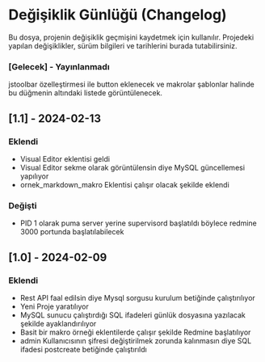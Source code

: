 # Değişiklik Günlüğü (Changelog)

Bu dosya, projenin değişiklik geçmişini kaydetmek için kullanılır. Projedeki yapılan değişiklikler, sürüm bilgileri ve tarihlerini burada tutabilirsiniz.

### [Gelecek] - Yayınlanmadı

jstoolbar özelleştirmesi ile button eklenecek ve makrolar şablonlar halinde bu düğmenin altındaki listede görüntülenecek.

## [1.1] - 2024-02-13

### Eklendi

- Visual Editor eklentisi geldi
- Visual Editor sekme olarak görüntülensin diye MySQL güncellemesi yapılıyor
- ornek_markdown_makro Eklentisi çalışır olacak şekilde eklendi

### Değişti

- PID 1 olarak puma server yerine supervisord başlatıldı böylece redmine 3000 portunda başlatılabilecek

## [1.0] - 2024-02-09

### Eklendi

- Rest API faal edilsin diye Mysql sorgusu kurulum betiğinde çalıştırılıyor
- Yeni Proje yaratılıyor
- MySQL sunucu çalıştırdığı SQL ifadeleri günlük dosyasına yazılacak şekilde ayaklandırılıyor
- Basit bir makro örneği eklentilerde çalışır şekilde Redmine başlatılıyor
- admin Kullanıcısının şifresi değiştirilmek zorunda kalınmasın diye SQL ifadesi postcreate betiğinde çalıştırıldı
